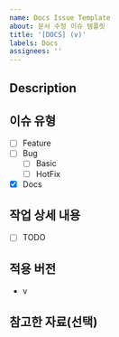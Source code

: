 ```yaml
---
name: Docs Issue Template
about: 문서 수정 이슈 템플릿
title: '[DOCS] (v)'
labels: Docs
assignees: ''
---
```


## Description

## 이슈 유형 <!-- 체크는 수정하지 말것 -->

- [ ] Feature
- [ ] Bug
  - [ ] Basic
  - [ ] HotFix
- [x] Docs

## 작업 상세 내용

- [ ] TODO

## 적용 버전

- v

## 참고한 자료(선택)
